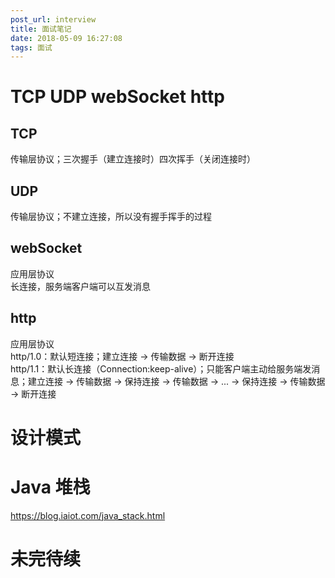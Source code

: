 ```yaml
---
post_url: interview
title: 面试笔记
date: 2018-05-09 16:27:08
tags: 面试
---
```


# TCP UDP webSocket http
## TCP
传输层协议；三次握手（建立连接时）四次挥手（关闭连接时）  
## UDP
传输层协议；不建立连接，所以没有握手挥手的过程  
## webSocket
应用层协议  
长连接，服务端客户端可以互发消息  
## http
应用层协议  
http/1.0：默认短连接；建立连接 -> 传输数据 -> 断开连接  
http/1.1：默认长连接（Connection:keep-alive）；只能客户端主动给服务端发消息；建立连接 -> 传输数据 -> 保持连接 -> 传输数据 -> ... -> 保持连接 -> 传输数据 -> 断开连接  

# 设计模式

# Java 堆栈
https://blog.iaiot.com/java_stack.html

# 未完待续